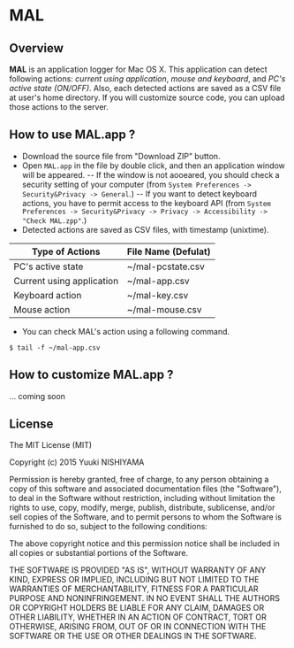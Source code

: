 # MAL

## Overview
**MAL** is an application logger for Mac OS X. 
This application can detect following actions: _current using application_, _mouse and keyboard_, and _PC's active state (ON/OFF)_. Also, each detected actions are saved as a CSV file at user's home directory. If you will customize source code, you can upload those actions to the server. 

## How to use MAL.app ?
- Download the source file from "Download ZIP" button.
- Open `MAL.app` in the file by double click, and then an application window will be appeared. 
-- If the window is not aooeared, you should check a security setting of your computer (from `System Preferences -> Security&Privacy -> General`.)
-- If you want to detect keyboard actions, you have to permit access to the keyboard API (from `System Preferences -> Security&Privacy -> Privacy -> Accessibility -> "Check MAL.zpp"`.)
- Detected actions are saved as CSV files, with timestamp (unixtime).

|Type of Actions|File Name (Defulat)|
|---|---|
|PC's active state|~/mal-pcstate.csv|
|Current using application|~/mal-app.csv|
|Keyboard action|~/mal-key.csv|
|Mouse action|~/mal-mouse.csv|

- You can check MAL's action using a following command.
```
$ tail -f ~/mal-app.csv
```


## How to customize MAL.app ?
... coming soon


## License
The MIT License (MIT)

Copyright (c) 2015 Yuuki NISHIYAMA

Permission is hereby granted, free of charge, to any person obtaining a copy of this software and associated documentation files (the "Software"), to deal in the Software without restriction, including without limitation the rights to use, copy, modify, merge, publish, distribute, sublicense, and/or sell copies of the Software, and to permit persons to whom the Software is furnished to do so, subject to the following conditions:

The above copyright notice and this permission notice shall be included in all copies or substantial portions of the Software.

THE SOFTWARE IS PROVIDED "AS IS", WITHOUT WARRANTY OF ANY KIND, EXPRESS OR IMPLIED, INCLUDING BUT NOT LIMITED TO THE WARRANTIES OF MERCHANTABILITY, FITNESS FOR A PARTICULAR PURPOSE AND NONINFRINGEMENT. IN NO EVENT SHALL THE AUTHORS OR COPYRIGHT HOLDERS BE LIABLE FOR ANY CLAIM, DAMAGES OR OTHER LIABILITY, WHETHER IN AN ACTION OF CONTRACT, TORT OR OTHERWISE, ARISING FROM, OUT OF OR IN CONNECTION WITH THE SOFTWARE OR THE USE OR OTHER DEALINGS IN THE SOFTWARE.

